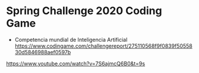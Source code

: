 # Spring Challenge 2020 Coding Game

- Competencia mundial de Inteligencia Artificial
  https://www.codingame.com/challengereport/275110568f9f0839f5055830d5846988aef0597b

https://www.youtube.com/watch?v=7S6ajmcQ6B0&t=9s
